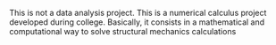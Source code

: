   This is not a data analysis project. This is a numerical calculus project developed during college. Basically, it consists in a mathematical and computational way to solve structural mechanics calculations
